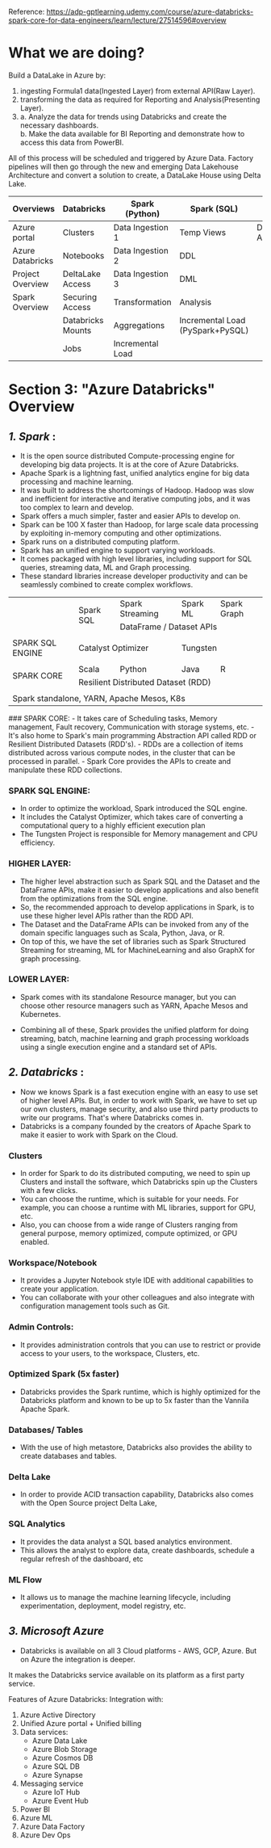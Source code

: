 
Reference: https://adp-gptlearning.udemy.com/course/azure-databricks-spark-core-for-data-engineers/learn/lecture/27514596#overview

# What we are doing?

Build a DataLake in Azure by:
1. ingesting Formula1 data(Ingested Layer) from external API(Raw Layer).
2. transforming the data as required for Reporting and Analysis(Presenting Layer).
3. a. Analyze the data for trends using Databricks and create the necessary dashboards.\
   b. Make the data available for BI Reporting and demonstrate how to access this data from PowerBI.

All of this process will be scheduled and triggered by Azure Data.
Factory pipelines will then go through the new and emerging Data Lakehouse Architecture and convert a solution to create, a DataLake House using Delta Lake.

| **Overviews** | **Databricks** | **Spark (Python)** | **Spark (SQL)** | **DeltaLake** | Orchestration |
|---|---|---|---|---|---|
| Azure portal | Clusters | Data Ingestion 1 | Temp Views | Delta Lake Architectures | Azure Data Factory |
| Azure Databricks | Notebooks  | Data Ingestion 2 | DDL |   | Connecting other Tools |
| Project Overview | DeltaLake Access | Data Ingestion 3 | DML |   | |
| Spark Overview | Securing Access  | Transformation | Analysis |   | |
| | Databricks Mounts  | Aggregations | Incremental Load (PySpark+PySQL) |   |  |
| | Jobs  | Incremental Load |   |   |  |

# Section 3: "Azure Databricks" Overview
## **_1. Spark_** :
   - It is the open source distributed Compute-processing engine for developing big data projects. It is at the core of Azure Databricks.
   - Apache Spark is a lightning fast, unified analytics engine for big data processing and machine learning.
   - It was built to address the shortcomings of Hadoop. Hadoop was slow and inefficient for interactive and iterative computing jobs, and it was too complex to learn and develop.
   - Spark offers a much simpler, faster and easier APIs to develop on.
   - Spark can be 100 X faster than Hadoop, for large scale data processing by exploiting in-memory computing and other optimizations.
   - Spark runs on a distributed computing platform.
   - Spark has an unified engine to support varying workloads.
   - It comes packaged with high level libraries, including support for SQL queries, streaming data, ML and Graph processing.
   - These standard libraries increase developer productivity and can be seamlessly combined to create complex workflows.

<table>
	<tbody>
		<tr>
			<td rowspan="2"></td>
			<td rowspan="2">Spark SQL</td>
			<td>Spark Streaming</td>
			<td>Spark ML</td>
			<td>Spark Graph</td>
		</tr>
		<tr>
			<td colspan="3">DataFrame / Dataset APIs</td>
		</tr>
		<tr>
			<td colspan="5"></td>
		</tr>
		<tr>
			<td>SPARK SQL ENGINE</td>
			<td colspan="2">Catalyst Optimizer</td>
			<td colspan="2">Tungsten</td>
		</tr>
		<tr>
			<td colspan="5"></td>
		</tr>
		<tr>
			<td rowspan="2">SPARK CORE</td>
			<td>Scala</td>
			<td>Python</td>
			<td>Java</td>
			<td>R</td>
		</tr>
		<tr>
			<td colspan="4">Resilient Distributed Dataset (RDD)</td>
		</tr>
		<tr>
			<td colspan="5"></td>
		</tr>
		<tr>
			<td colspan="5">Spark standalone, YARN, Apache Mesos, K8s</td>
		</tr>
	</tbody>
</table>
### SPARK CORE: 
- It takes care of Scheduling tasks, Memory management, Fault recovery, Communication with storage systems, etc.
- It's also home to Spark's main programming Abstraction API called RDD or Resilient Distributed Datasets (RDD's).
- RDDs are a collection of items distributed across various compute nodes, in the cluster that can be processed in parallel.
- Spark Core provides the APIs to create and manipulate these RDD collections.

### SPARK SQL ENGINE:
- In order to optimize the workload, Spark introduced the SQL engine.
- It includes the Catalyst Optimizer, which takes care of converting a computational query to a highly efficient execution plan
- The Tungsten Project is responsible for Memory management and CPU efficiency.

### HIGHER LAYER:
- The higher level abstraction such as Spark SQL and the Dataset and the DataFrame APIs, make it easier to develop applications and also benefit from the optimizations from the SQL engine.
- So, the recommended approach to develop applications in Spark, is to use these higher level APIs rather than the RDD API.
- The Dataset and the DataFrame APIs can be invoked from any of the domain specific languages such as Scala, Python, Java, or R.
- On top of this, we have the set of libraries such as Spark Structured Streaming for streaming, ML for MachineLearning and also GraphX for graph processing.

### LOWER LAYER:
- Spark comes with its standalone Resource manager, but you can choose other resource managers such as YARN, Apache Mesos and Kubernetes.

- Combining all of these, Spark provides the unified platform for doing streaming, batch, machine learning and graph processing workloads using a single execution engine and a standard set of APIs.

## **_2. Databricks_** :
- Now we knows Spark is a fast execution engine with an easy to use set of higher level APIs. But, in order to work with Spark, we have to set up our own clusters, manage security, and also use third party products to write our programs. That's where Databricks comes in.
- Databricks is a company founded by the creators of Apache Spark to make it easier to work with Spark on the Cloud.

### Clusters
- In order for Spark to do its distributed computing, we need to spin up Clusters and install the software, which Databricks spin up the Clusters with a few clicks.
- You can choose the runtime, which is suitable for your needs. For example, you can choose a runtime with ML libraries, support for GPU, etc. 
- Also, you can choose from a wide range of Clusters ranging from general purpose, memory optimized, compute optimized, or GPU enabled.

### Workspace/Notebook
- It provides a Jupyter Notebook style IDE with additional capabilities to create your application. 
- You can collaborate with your other colleagues and also integrate with configuration management tools such as Git.

### Admin Controls:
- It provides administration controls that you can use to restrict or provide access to your users, to the workspace, Clusters, etc.

### Optimized Spark (5x faster)
- Databricks provides the Spark runtime, which is highly optimized for the Databricks platform and known to be up to 5x faster than the Vannila Apache Spark.

### Databases/ Tables
- With the use of high metastore, Databricks also provides the ability to create databases and tables.

### Delta Lake
- In order to provide ACID transaction capability, Databricks also comes with the Open Source project Delta Lake,

### SQL Analytics
- It provides the data analyst a SQL based analytics environment.
- This allows the analyst to explore data, create dashboards, schedule a regular refresh of the dashboard, etc

### ML Flow
- It allows us to manage the machine learning lifecycle, including experimentation, deployment, model registry, etc.

## **_3. Microsoft Azure_** 
- Databricks is available on all 3 Cloud platforms - AWS, GCP, Azure. But on Azure the integration is deeper.

It makes the Databricks service available on its platform as a first party service.

Features of Azure Databricks:
Integration with:
1. Azure Active Directory
2. Unified Azure portal + Unified billing
3. Data services:
   - Azure Data Lake
   - Azure Blob Storage
   - Azure Cosmos DB
   - Azure SQL DB
   - Azure Synapse
5. Messaging service
   - Azure IoT Hub
   - Azure Event Hub
6. Power BI
7. Azure ML
8. Azure Data Factory
9. Azure Dev Ops
